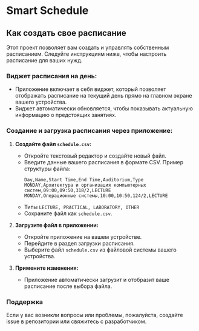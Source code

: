 # Smart Schedule

## Как создать свое расписание

Этот проект позволяет вам создать и управлять собственным расписанием. Следуйте инструкциям ниже, чтобы настроить расписание для ваших нужд.

### Виджет расписания на день:
- Приложение включает в себя виджет, который позволяет отображать расписание на текущий день прямо на главном экране вашего устройства.
- Виджет автоматически обновляется, чтобы показывать актуальную информацию о предстоящих занятиях.

### Создание и загрузка расписания через приложение:

1. **Создайте файл `schedule.csv`:**
   - Откройте текстовый редактор и создайте новый файл.
   - Введите данные вашего расписания в формате CSV. Пример структуры файла:
     ```csv
     Day,Name,Start Time,End Time,Auditorium,Type
     MONDAY,Архитектура и организация компьютерных систем,09:00,09:50,318/2,LECTURE
     MONDAY,Операционные системы,10:00,10:50,124/2,LECTURE
     ```
   - Типы `LECTURE, PRACTICAL, LABORATORY, OTHER`
   - Сохраните файл как `schedule.csv`.

2. **Загрузите файл в приложении:**
   - Откройте приложение на вашем устройстве.
   - Перейдите в раздел загрузки расписания.
   - Выберите файл `schedule.csv` из файловой системы вашего устройства.

3. **Примените изменения:**
   - Приложение автоматически загрузит и отобразит ваше расписание после выбора файла.

### Поддержка
Если у вас возникли вопросы или проблемы, пожалуйста, создайте issue в репозитории или свяжитесь с разработчиком.
